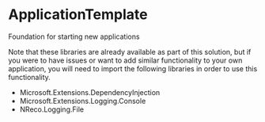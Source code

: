 # ApplicationTemplate
Foundation for starting new applications

Note that these libraries are already available as part of this solution, but if you were to have issues or want to add similar functionality to your own application, you will need to import the following libraries in order to use this functionality.
* Microsoft.Extensions.DependencyInjection
* Microsoft.Extensions.Logging.Console
* NReco.Logging.File
